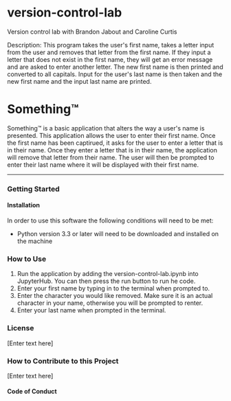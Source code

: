 # version-control-lab
Version control lab with Brandon Jabout and Caroline Curtis


Description:
This program takes the user's first name, takes a letter input from the user and removes that letter from the first name. If they input a letter that does not exist in the first name, they will get an error message and are asked to enter another letter. The new first name is then printed and converted to all capitals. Input for the user's last name is then taken and the new first name and the input last name are printed.

# Something™

Something™ is a basic application that alters the way a user's name is presented. This application allows the user to enter their first name. Once the first name has been captirued, it asks for the user to enter a letter that is in their name. Once they enter a letter that is in their name, the application will remove that letter from their name. The user will then be prompted to enter their last name where it will be displayed with their first name.

---

### **Getting Started**

#### **Installation**

In order to use this software the following conditions will need to be met:
- Python version 3.3 or later will need to be downloaded and installed on the machine

### **How to Use**

1. Run the application by adding the version-control-lab.ipynb into JupyterHub. You can then press the run button to run he code.
2. Enter your first name by typing in to the terminal when prompted to.
3. Enter the character you would like removed. Make sure it is an actual character in your name, otherwise you will be prompted to renter.
4. Enter your last name when prompted in the terminal.

### License

[Enter text here]

### How to Contribute to this Project

[Enter text here]

#### Code of Conduct

